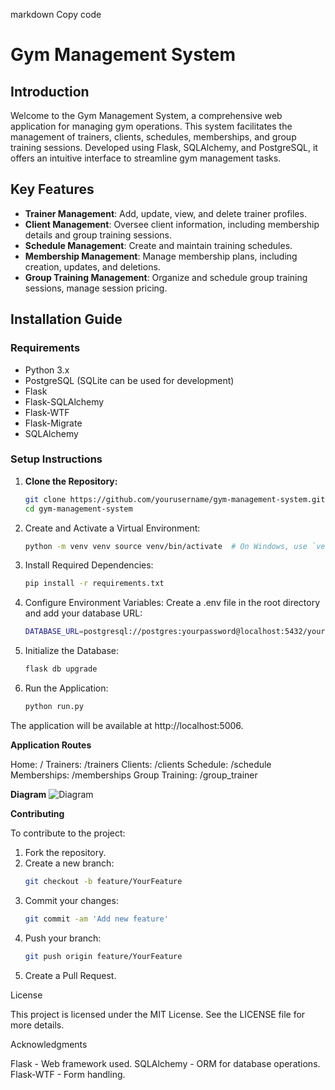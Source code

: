 markdown
Copy code
# Gym Management System

## Introduction

Welcome to the Gym Management System, a comprehensive web application for managing gym operations. This system facilitates the management of trainers, clients, schedules, memberships, and group training sessions. Developed using Flask, SQLAlchemy, and PostgreSQL, it offers an intuitive interface to streamline gym management tasks.

## Key Features

- **Trainer Management**: Add, update, view, and delete trainer profiles.
- **Client Management**: Oversee client information, including membership details and group training sessions.
- **Schedule Management**: Create and maintain training schedules.
- **Membership Management**: Manage membership plans, including creation, updates, and deletions.
- **Group Training Management**: Organize and schedule group training sessions, manage session pricing.

## Installation Guide

### Requirements

- Python 3.x
- PostgreSQL (SQLite can be used for development)
- Flask
- Flask-SQLAlchemy
- Flask-WTF
- Flask-Migrate
- SQLAlchemy

### Setup Instructions

1. **Clone the Repository:**
   ```bash
   git clone https://github.com/yourusername/gym-management-system.git
   cd gym-management-system
2. Create and Activate a Virtual Environment:
   ```bash 
   python -m venv venv source venv/bin/activate  # On Windows, use `venv\Scripts\activate`

3. Install Required Dependencies:
   ```bash 
   pip install -r requirements.txt

4. Configure Environment Variables: Create a .env file in the root directory and add your database URL:
   ```bash
   DATABASE_URL=postgresql://postgres:yourpassword@localhost:5432/yourdatabase
   
5. Initialize the Database:
   ```bash
   flask db upgrade

6. Run the Application:
   ```bash
   python run.py

The application will be available at http://localhost:5006.

**Application Routes**

Home: /
Trainers: /trainers
Clients: /clients
Schedule: /schedule
Memberships: /memberships
Group Training: /group_trainer

**Diagram**
![Diagram](images/Screenshot%202024-09-09%20at%2014.16.18.png)


**Contributing**

To contribute to the project:

1. Fork the repository.
2. Create a new branch:
   ```bash
   git checkout -b feature/YourFeature

3. Commit your changes:
   ```bash
   git commit -am 'Add new feature'

4. Push your branch:
   ```bash
   git push origin feature/YourFeature
   
5. Create a Pull Request.

License

This project is licensed under the MIT License. See the LICENSE file for more details.

Acknowledgments

Flask - Web framework used.
SQLAlchemy - ORM for database operations.
Flask-WTF - Form handling.
